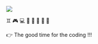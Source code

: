 ![](https://img.shields.io/static/v1?label=Hi,%20I%E2%80%99m&message=@Drakamordo&color=gold)

:gemini: :video_game: :computer: :sunrise_over_mountains: :christmas_tree: :rowboat: :book: :milky_way:

:point_right: The good time for the coding !!!


<!---
Drakamordo/Drakamordo is a ✨ special ✨ repository because its `README.md` (this file) appears on your GitHub profile.
You can click the Preview link to take a look at your changes.
--->
